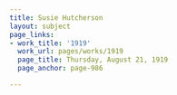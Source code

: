 ```yaml
---
title: Susie Hutcherson
layout: subject
page_links:
- work_title: '1919'
  work_url: pages/works/1919
  page_title: Thursday, August 21, 1919
  page_anchor: page-986

---
```

